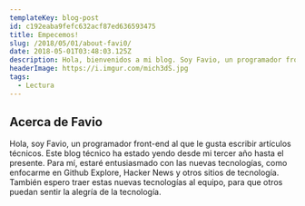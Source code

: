 ```yaml
---
templateKey: blog-post
id: c192eaba9fefc632acf87ed636593475
title: Empecemos!
slug: /2018/05/01/about-favi0/
date: 2018-05-01T03:48:03.125Z
description: Hola, bienvenidos a mi blog. Soy Favio, un programador front-end al que le gusta escribir artículos técnicos.
headerImage: https://i.imgur.com/mich3dS.jpg
tags:
  - Lectura
---
```


## Acerca de Favio

Hola, soy Favio, un programador front-end al que le gusta escribir artículos técnicos. Este blog técnico ha estado yendo desde mi tercer año hasta el presente. Para mí, estaré entusiasmado con las nuevas tecnologías, como enfocarme en Github Explore, Hacker News y otros sitios de tecnología. También espero traer estas nuevas tecnologías al equipo, para que otros puedan sentir la alegría de la tecnología.
